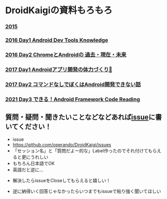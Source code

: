 # DroidKaigiの資料もろもろ

### [2015](./2015/README.md)

### [2016 Day1 Android Dev Tools Knowledge](https://github.com/operando/DroidKaigi/tree/master/2016/android_dev_tools_knowledge)

### [2016 Day2 ChromeとAndroidの 過去・現在・未来](https://github.com/operando/DroidKaigi/tree/master/2016/android_chrome)


### [2017 Day1 Androidアプリ開発の体力づくり💪](https://github.com/operando/DroidKaigi/tree/master/2017/muscle_android)


### [2017 Day2 コマンドなしでぼくはAndroid開発できない話](https://github.com/operando/DroidKaigi/tree/master/2017/no_command_no_life)

### [2021 Day3 できる！Android Framework Code Reading](https://github.com/operando/DroidKaigi/tree/master/2021/android_framework_code_reading)


## 質問・疑問・聞きたいことなどなどあれば[issue](https://github.com/operando/DroidKaigi/issues)に書いてください！

* issue
 * https://github.com/operando/DroidKaigi/issues
* 「セッション名」と「質問だよー的な」Label作ったのでそれ付けてもらえると更にうれしい
* もちろん日本語でOK
 * 英語だと逆に...
+ 解決したらissueをCloseしてもらえると嬉しい！
 * 逆に納得いく回答じゃなかったらいつまでもissueで粘り強く聞いてほしい
